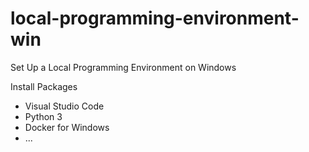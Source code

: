 # local-programming-environment-win

Set Up a Local Programming Environment on Windows

Install Packages

* Visual Studio Code
* Python 3
* Docker for Windows
* ...

